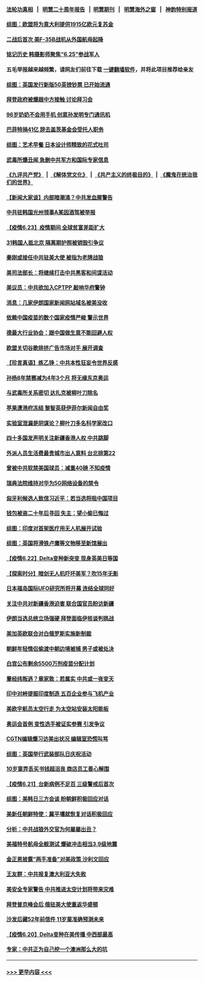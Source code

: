 #### [法轮功真相](https://github.com/gfw-breaker/truth/blob/master/README.md?t=0) &nbsp;&nbsp;|&nbsp;&nbsp; [明慧二十周年报告](https://github.com/gfw-breaker/mh-reports/blob/master/README.md?t=0) &nbsp;&nbsp;|&nbsp;&nbsp;[明慧期刊](https://github.com/gfw-breaker/mh-qikan) &nbsp;&nbsp;|&nbsp;&nbsp; [明慧海外之窗](https://github.com/gfw-breaker/mh-news/blob/master/README.md?t=0) &nbsp;&nbsp;|&nbsp;&nbsp; [神韵特别报道](https://github.com/gfw-breaker/mh-news/blob/master/shenyun.md?t=0)
#### [组图：欧盟将为意大利提供1915亿欧元复苏金](../pages/nsc418/n13041410.md?t=06240252) 
#### [二战后首次 美F-35B战机从外国航母起降](../pages/nsc418/n13042444.md?t=06240252) 
#### [铭记历史 韩摄影师聚焦“6.25”参战军人](../pages/nsc418/n13041411.md?t=06240252) 
#### 五毛举报越来越频繁，请网友们前往下载 [一键翻墙软件](https://github.com/gfw-breaker/ssr-accounts)，并将此项目推荐给亲友
#### [组图：英国发行新版50英镑钞票 已开始流通](../pages/nsc418/n13041751.md?t=06240252) 
#### [拜登政府被爆跟中方接触 讨论拜习会](../pages/nsc418/n13042415.md?t=06240252) 
#### [96岁奶奶不会用手机 创意孙发明专门通讯机](../pages/nsc418/n13041305.md?t=06240252) 
#### [巴菲特捐41亿 辞去盖茨基金会受托人职务](../pages/nsc418/n13042166.md?t=06240252) 
#### [组图：艺术早餐 日本设计师精致的花式吐司](../pages/nsc418/n13040965.md?t=06240252) 
#### [武毒所爆丑闻 急删中共军方和国际专家信息](../pages/nsc418/n13042124.md?t=06240252) 
#### [《九评共产党》](https://github.com/begood0513/9ping.md/blob/master/README.md) &nbsp;|&nbsp; [《解体党文化》](../../../../jtdwh.md/blob/master/README.md)  &nbsp;|&nbsp; [《共产主义的终极目的》](../../../../gczydzjmd.md/blob/master/README.md) &nbsp;|&nbsp; [《魔鬼在统治我们的世界》](../../../../mgztzwmdsj.md/blob/master/README.md) 
#### [【新闻大家谈】内部暗潮涌？中共发血腥警告](../pages/nsc418/n13041847.md?t=06240252) 
#### [中共驻韩国光州领事A某因酒驾被举报](../pages/nsc418/n13041668.md?t=06240252) 
#### [【疫情6.23】疫情期间 全球贫富差距扩大](../pages/nsc418/n13041368.md?t=06240252) 
#### [31韩国人抵北京 隔离期护照被销毁引争议](../pages/nsc418/n13041068.md?t=06240252) 
#### [秦刚或接任中共驻美大使 被指为老牌战狼](../pages/nsc418/n13041385.md?t=06240252) 
#### [美司法部长：将继续打击中共黑客和间谍活动](../pages/nsc418/n13041200.md?t=06240252) 
#### [美议员：中共欲加入CPTPP 敲响华府警钟](../pages/nsc418/n13040817.md?t=06240252) 
#### [消息：几家伊朗国家新闻网站域名被美没收](../pages/nsc418/n13040635.md?t=06240252) 
#### [依赖中国疫苗的数个国家疫情严峻 警示世界](../pages/nsc418/n13040571.md?t=06240252) 
#### [德最大行业协会：跟中国做生意不能回避人权](../pages/nsc418/n13040243.md?t=06240252) 
#### [欧盟关切谷歌排挤广告市场对手 展开调查](../pages/nsc418/n13040142.md?t=06240252) 
#### [【珍言真语】练乙铮：中共本性狂妄令世界反感](../pages/nsc418/n13039778.md?t=06240252) 
#### [孙杨8年禁赛减为4年3个月 将无缘东京奥运](../pages/nsc418/n13039971.md?t=06240252) 
#### [与武毒所关系密切 达扎克被柳叶刀除名](../pages/nsc418/n13039303.md?t=06240252) 
#### [苹果遭港府冻结 黎智英获伊菲尔新闻自由奖](../pages/nsc418/n13039765.md?t=06240252) 
#### [实验室泄漏是阴谋论？柳叶刀多名科学家改口](../pages/nsc418/n13039794.md?t=06240252) 
#### [四十多国发声明关注新疆香港人权 中共跳脚](../pages/nsc418/n13039918.md?t=06240252) 
#### [外派人员生活费最贵城市出人意料 台北排第22](../pages/nsc418/n13039744.md?t=06240252) 
#### [曾被中共软禁美国球员：减重40磅 不知疫情](../pages/nsc418/n13039802.md?t=06240252) 
#### [瑞典法院维持对华为5G网络设备的禁令](../pages/nsc418/n13039708.md?t=06240252) 
#### [匈牙利候选人致信习近平：若当选将阻中国项目](../pages/nsc418/n13039711.md?t=06240252) 
#### [钱包被盗二十年后寻回 失主：望小偷已悔过](../pages/nsc418/n13038514.md?t=06240252) 
#### [组图：印度对首架医疗用无人机展开试验](../pages/nsc418/n13039252.md?t=06240252) 
#### [组图：英国将滑铁卢鹰等文物移至新馆展出](../pages/nsc418/n13038907.md?t=06240252) 
#### [【疫情6.22】Delta变种新突变 现身英美日等国](../pages/nsc418/n13039134.md?t=06240252) 
#### [【探索时分】暗剑无人机吓坏美军？吹15年无影](../pages/nsc418/n13037691.md?t=06240252) 
#### [日本福岛国际UFO研究所将开幕 连结全球同好](../pages/nsc418/n13038753.md?t=06240252) 
#### [关注中共对新疆香港迫害 联合国官员盼访新疆](../pages/nsc418/n13038297.md?t=06240252) 
#### [伊朗当选总统立场强硬 拜登面临伊核谈判挑战](../pages/nsc418/n13038154.md?t=06240252) 
#### [美加英欧联合对白俄罗斯实施新制裁](../pages/nsc418/n13037725.md?t=06240252) 
#### [朝鲜年轻情侣偷渡中朝边境被捕 男子或被处决](../pages/nsc418/n13037653.md?t=06240252) 
#### [白宫公布剩余5500万剂疫苗分配计划](../pages/nsc418/n13037447.md?t=06240252) 
#### [董经纬叛逃？章家敦：若属实 中共或一夜变天](../pages/nsc418/n13037328.md?t=06240252) 
#### [印中对峙提振印度制造 五百企业参与飞机产业](../pages/nsc418/n13037271.md?t=06240252) 
#### [美欧宇航员太空行走 为太空站安装太阳能板](../pages/nsc418/n13037305.md?t=06240252) 
#### [奥运会首例 变性选手被证实参赛 引发争议](../pages/nsc418/n13037111.md?t=06240252) 
#### [CGTN编辑爆习访美出状况 编辑室恐慌叫骂](../pages/nsc418/n13037165.md?t=06240252) 
#### [组图：英国举行武装部队日庆祝活动](../pages/nsc418/n13036813.md?t=06240252) 
#### [10岁童弄丢买书钱超沮丧 商店员工善心解围](../pages/nsc418/n13036703.md?t=06240252) 
#### [【疫情6.21】台新病例不足百 三级警戒后首次](../pages/nsc418/n13036526.md?t=06240252) 
#### [组图：美韩日三方会谈 盼朝鲜积极回应对话](../pages/nsc418/n13036569.md?t=06240252) 
#### [美新任朝鲜特使：冀平壤就恢复对话积极回应](../pages/nsc418/n13036595.md?t=06240252) 
#### [分析：中共战狼外交官为何屡屡出丑？](../pages/nsc418/n13036398.md?t=06240252) 
#### [美福特号航母全舰测试 爆破冲击相当3.9级地震](../pages/nsc418/n13035805.md?t=06240252) 
#### [金正恩披露“两手准备”对美政策 沙利文回应](../pages/nsc418/n13035242.md?t=06240252) 
#### [王友群：中共报复澳大利亚大失败](../pages/nsc418/n13035306.md?t=06240252) 
#### [美安全专家警告 中共推进太空计划将带来灾难](../pages/nsc418/n13034932.md?t=06240252) 
#### [拜登普京峰会后 俄驻美大使重返华盛顿](../pages/nsc418/n13035024.md?t=06240252) 
#### [沙发后藏52年前信件 11岁童准确预测未来](../pages/nsc418/n13034391.md?t=06240252) 
#### [【疫情6.20】Delta变种在美传播 中西部最高](../pages/nsc418/n13034377.md?t=06240252) 
#### [专家：中共正为自己挖一个澳洲那么大的坑](../pages/nsc418/n13003730.md?t=06240252) 

----
#### [ >>> 更早内容 <<< ](../indexes/nsc418-earlier.md)
